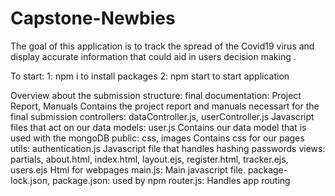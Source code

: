 # Capstone-Newbies

The goal of this application is to track the spread of the Covid19 virus and display accurate information that could aid in users decision making .

To start:
    1: npm i to install packages
    2: npm start to start application

Overview about the submission structure:
    final documentation: Project Report, Manuals 
                Contains the project report and manuals necessart for the final submission
    controllers: dataController.js, userController.js
                Javascript files that act on our data
    models: user.js
                Contains our data model that is used with the mongoDB
    public: css, images
                Contains css for our pages
    utils: authentication.js
                Javascript file that handles hashing passwords
    views: partials, about.html, index.html, layout.ejs, register.html, tracker.ejs, users.ejs
                Html for webpages
    main.js: 
            Main javascript file.
    package-lock.json, package.json: 
            used by npm
    router.js:
            Handles app routing